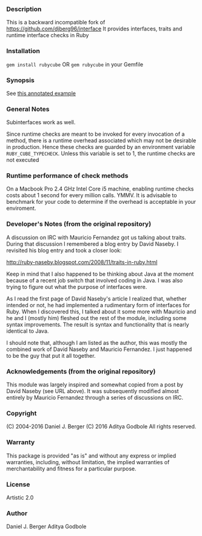 ### Description
This is a backward incompatible fork of https://github.com/djberg96/interface
It provides interfaces, traits and runtime interface checks in Ruby 

### Installation
`gem install rubycube` OR
`gem rubycube` in your Gemfile

### Synopsis
See [this annotated example](examples/demo.rb)

### General Notes

Subinterfaces work as well. 

Since runtime checks are meant to be invoked for every invocation of a method,
there is a runtime overhead associated which may not be desirable in
production. Hence these checks are guarded by an environment variable
`RUBY_CUBE_TYPECHECK`. Unless this variable is set to 1, the runtime
checks are not executed

### Runtime performance of check methods

On a Macbook Pro 2.4 GHz Intel Core i5 machine, enabling runtime checks costs
about 1 second for every million calls. YMMV.  It is advisable to benchmark for
your code to determine if the overhead is acceptable in your enviroment.

### Developer's Notes (from the original repository)
  A discussion on IRC with Mauricio Fernandez got us talking about traits.
  During that discussion I remembered a blog entry by David Naseby. I 
  revisited his blog entry and took a closer look:

  http://ruby-naseby.blogspot.com/2008/11/traits-in-ruby.html

  Keep in mind that I also happened to be thinking about Java at the moment
  because of a recent job switch that involved coding in Java. I was also
  trying to figure out what the purpose of interfaces were.

  As I read the first page of David Naseby's article I realized that,
  whether intended or not, he had implemented a rudimentary form of interfaces
  for Ruby. When I discovered this, I talked about it some more with Mauricio
  and he and I (mostly him) fleshed out the rest of the module, including some
  syntax improvements. The result is syntax and functionality that is nearly
  identical to Java.

  I should note that, although I am listed as the author, this was mostly the
  combined work of David Naseby and Mauricio Fernandez. I just happened to be
  the guy that put it all together.

### Acknowledgements (from the original repository)
  This module was largely inspired and somewhat copied from a post by
  David Naseby (see URL above). It was subsequently modified almost entirely
  by Mauricio Fernandez through a series of discussions on IRC.
	
### Copyright
  (C) 2004-2016 Daniel J. Berger
  (C) 2016 Aditya Godbole
  All rights reserved.
	
### Warranty
  This package is provided "as is" and without any express or
  implied warranties, including, without limitation, the implied
  warranties of merchantability and fitness for a particular purpose.
	
### License
  Artistic 2.0
	
### Author
  Daniel J. Berger
  Aditya Godbole

